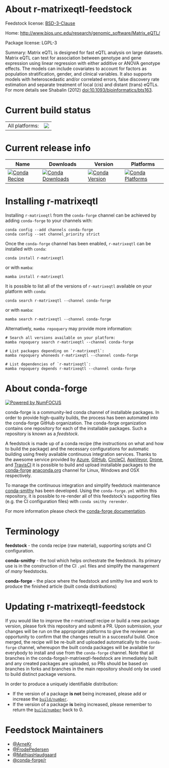 About r-matrixeqtl-feedstock
============================

Feedstock license: [BSD-3-Clause](https://github.com/conda-forge/r-matrixeqtl-feedstock/blob/main/LICENSE.txt)

Home: http://www.bios.unc.edu/research/genomic_software/Matrix_eQTL/

Package license: LGPL-3

Summary: Matrix eQTL is designed for fast eQTL analysis on large datasets. Matrix eQTL can test for association between genotype and gene expression using linear regression with either additive or ANOVA genotype effects. The models can include covariates to account for factors as population stratification, gender, and clinical variables. It also supports models with heteroscedastic and/or correlated errors, false discovery rate estimation and separate treatment of local (cis) and distant (trans) eQTLs. For more details see Shabalin (2012) <doi:10.1093/bioinformatics/bts163>.

Current build status
====================


<table><tr><td>All platforms:</td>
    <td>
      <a href="https://dev.azure.com/conda-forge/feedstock-builds/_build/latest?definitionId=4227&branchName=main">
        <img src="https://dev.azure.com/conda-forge/feedstock-builds/_apis/build/status/r-matrixeqtl-feedstock?branchName=main">
      </a>
    </td>
  </tr>
</table>

Current release info
====================

| Name | Downloads | Version | Platforms |
| --- | --- | --- | --- |
| [![Conda Recipe](https://img.shields.io/badge/recipe-r--matrixeqtl-green.svg)](https://anaconda.org/conda-forge/r-matrixeqtl) | [![Conda Downloads](https://img.shields.io/conda/dn/conda-forge/r-matrixeqtl.svg)](https://anaconda.org/conda-forge/r-matrixeqtl) | [![Conda Version](https://img.shields.io/conda/vn/conda-forge/r-matrixeqtl.svg)](https://anaconda.org/conda-forge/r-matrixeqtl) | [![Conda Platforms](https://img.shields.io/conda/pn/conda-forge/r-matrixeqtl.svg)](https://anaconda.org/conda-forge/r-matrixeqtl) |

Installing r-matrixeqtl
=======================

Installing `r-matrixeqtl` from the `conda-forge` channel can be achieved by adding `conda-forge` to your channels with:

```
conda config --add channels conda-forge
conda config --set channel_priority strict
```

Once the `conda-forge` channel has been enabled, `r-matrixeqtl` can be installed with `conda`:

```
conda install r-matrixeqtl
```

or with `mamba`:

```
mamba install r-matrixeqtl
```

It is possible to list all of the versions of `r-matrixeqtl` available on your platform with `conda`:

```
conda search r-matrixeqtl --channel conda-forge
```

or with `mamba`:

```
mamba search r-matrixeqtl --channel conda-forge
```

Alternatively, `mamba repoquery` may provide more information:

```
# Search all versions available on your platform:
mamba repoquery search r-matrixeqtl --channel conda-forge

# List packages depending on `r-matrixeqtl`:
mamba repoquery whoneeds r-matrixeqtl --channel conda-forge

# List dependencies of `r-matrixeqtl`:
mamba repoquery depends r-matrixeqtl --channel conda-forge
```


About conda-forge
=================

[![Powered by
NumFOCUS](https://img.shields.io/badge/powered%20by-NumFOCUS-orange.svg?style=flat&colorA=E1523D&colorB=007D8A)](https://numfocus.org)

conda-forge is a community-led conda channel of installable packages.
In order to provide high-quality builds, the process has been automated into the
conda-forge GitHub organization. The conda-forge organization contains one repository
for each of the installable packages. Such a repository is known as a *feedstock*.

A feedstock is made up of a conda recipe (the instructions on what and how to build
the package) and the necessary configurations for automatic building using freely
available continuous integration services. Thanks to the awesome service provided by
[Azure](https://azure.microsoft.com/en-us/services/devops/), [GitHub](https://github.com/),
[CircleCI](https://circleci.com/), [AppVeyor](https://www.appveyor.com/),
[Drone](https://cloud.drone.io/welcome), and [TravisCI](https://travis-ci.com/)
it is possible to build and upload installable packages to the
[conda-forge](https://anaconda.org/conda-forge) [anaconda.org](https://anaconda.org/)
channel for Linux, Windows and OSX respectively.

To manage the continuous integration and simplify feedstock maintenance
[conda-smithy](https://github.com/conda-forge/conda-smithy) has been developed.
Using the ``conda-forge.yml`` within this repository, it is possible to re-render all of
this feedstock's supporting files (e.g. the CI configuration files) with ``conda smithy rerender``.

For more information please check the [conda-forge documentation](https://conda-forge.org/docs/).

Terminology
===========

**feedstock** - the conda recipe (raw material), supporting scripts and CI configuration.

**conda-smithy** - the tool which helps orchestrate the feedstock.
                   Its primary use is in the construction of the CI ``.yml`` files
                   and simplify the management of *many* feedstocks.

**conda-forge** - the place where the feedstock and smithy live and work to
                  produce the finished article (built conda distributions)


Updating r-matrixeqtl-feedstock
===============================

If you would like to improve the r-matrixeqtl recipe or build a new
package version, please fork this repository and submit a PR. Upon submission,
your changes will be run on the appropriate platforms to give the reviewer an
opportunity to confirm that the changes result in a successful build. Once
merged, the recipe will be re-built and uploaded automatically to the
`conda-forge` channel, whereupon the built conda packages will be available for
everybody to install and use from the `conda-forge` channel.
Note that all branches in the conda-forge/r-matrixeqtl-feedstock are
immediately built and any created packages are uploaded, so PRs should be based
on branches in forks and branches in the main repository should only be used to
build distinct package versions.

In order to produce a uniquely identifiable distribution:
 * If the version of a package **is not** being increased, please add or increase
   the [``build/number``](https://docs.conda.io/projects/conda-build/en/latest/resources/define-metadata.html#build-number-and-string).
 * If the version of a package **is** being increased, please remember to return
   the [``build/number``](https://docs.conda.io/projects/conda-build/en/latest/resources/define-metadata.html#build-number-and-string)
   back to 0.

Feedstock Maintainers
=====================

* [@ArneKr](https://github.com/ArneKr/)
* [@FrodePedersen](https://github.com/FrodePedersen/)
* [@MathiasHaudgaard](https://github.com/MathiasHaudgaard/)
* [@conda-forge/r](https://github.com/orgs/conda-forge/teams/r/)


